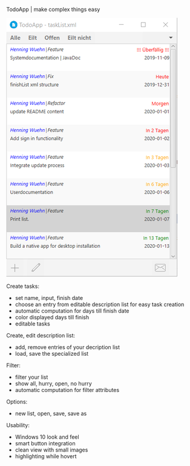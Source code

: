 TodoApp | make complex things easy

![Screenshot](resources/images/todo.png)

Create tasks:
- set name, input, finish date
- choose an entry from editable description list for easy task creation
- automatic computation for days till finish date
- color displayed days till finish
- editable tasks

Create, edit description list:
- add, remove entries of your decription list
- load, save the specialized list

Filter:
- filter your list
- show all, hurry, open, no hurry
- automatic computation for filter attributes

Options:
- new list, open, save, save as

Usability:
- Windows 10 look and feel
- smart button integration
- clean view with small images
- highlighting while hovert
